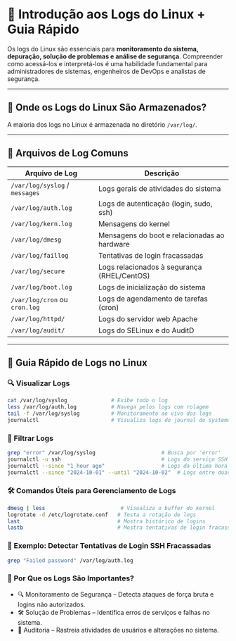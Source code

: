 # 📘 Introdução aos Logs do Linux + Guia Rápido

Os logs do Linux são essenciais para **monitoramento do sistema, depuração, solução de problemas e análise de segurança**. Compreender como acessá-los e interpretá-los é uma habilidade fundamental para administradores de sistemas, engenheiros de DevOps e analistas de segurança.

---

## 📂 Onde os Logs do Linux São Armazenados?

A maioria dos logs no Linux é armazenada no diretório `/var/log/`.

---

## 📄 Arquivos de Log Comuns

| Arquivo de Log                    | Descrição                                           |
|----------------------------------|-----------------------------------------------------|
| `/var/log/syslog` / `messages`   | Logs gerais de atividades do sistema               |
| `/var/log/auth.log`              | Logs de autenticação (login, sudo, ssh)            |
| `/var/log/kern.log`              | Mensagens do kernel                                 |
| `/var/log/dmesg`                 | Mensagens do boot e relacionadas ao hardware        |
| `/var/log/faillog`               | Tentativas de login fracassadas                     |
| `/var/log/secure`                | Logs relacionados à segurança (RHEL/CentOS)         |
| `/var/log/boot.log`              | Logs de inicialização do sistema                    |
| `/var/log/cron` ou `cron.log`    | Logs de agendamento de tarefas (cron)              |
| `/var/log/httpd/`                | Logs do servidor web Apache                         |
| `/var/log/audit/`                | Logs do SELinux e do AuditD                         |

---

## 🧠 Guia Rápido de Logs no Linux

### 🔍 Visualizar Logs

```bash
cat /var/log/syslog              # Exibe todo o log
less /var/log/auth.log           # Navega pelos logs com rolagem
tail -f /var/log/syslog          # Monitoramento ao vivo dos logs
journalctl                       # Visualiza logs do journal do systemd
```

### 📌 Filtrar Logs

```bash
grep "error" /var/log/syslog                     # Busca por 'error'
journalctl -u ssh                                # Logs do serviço SSH
journalctl --since "1 hour ago"                  # Logs da última hora
journalctl --since "2024-10-01" --until "2024-10-02"  # Logs entre duas datas
```

### 🛠️ Comandos Úteis para Gerenciamento de Logs

```bash
dmesg | less                        # Visualiza o buffer do kernel
logrotate -d /etc/logrotate.conf   # Testa a rotação de logs
last                               # Mostra histórico de logins
lastb                              # Mostra tentativas de login fracassadas
```

### 🧾 Exemplo: Detectar Tentativas de Login SSH Fracassadas

```bash
grep "Failed password" /var/log/auth.log
```

### 🔐 Por Que os Logs São Importantes?

- 🔍 Monitoramento de Segurança – Detecta ataques de força bruta e logins não autorizados.
- 🛠️ Solução de Problemas – Identifica erros de serviços e falhas no sistema.
- 📜 Auditoria – Rastreia atividades de usuários e alterações no sistema.
